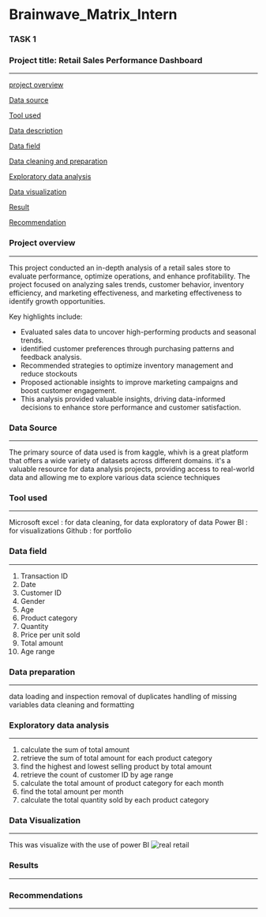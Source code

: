 # Brainwave_Matrix_Intern

### TASK 1

### Project title: Retail Sales Performance Dashboard 
---
[project overview](#project-overview)

[Data source](#Data-source)

[Tool used](#Tool-used)

[Data description](#Data-description)

[Data field](#Data-field)

[Data cleaning and preparation](#Data-cleaning-and-preparation)

[Exploratory data analysis](#Exploratory-data-analysis)

[Data visualization](#Data-visualization)

[Result](#Result)

[Recommendation](#Recommendation)

### Project overview
---
This project conducted an in-depth analysis of a retail sales store to evaluate performance, optimize operations, and enhance profitability. The project focused on analyzing sales trends, customer behavior, inventory efficiency, and marketing effectiveness, and marketing effectiveness to identify growth opportunities.

Key highlights include:

- Evaluated sales data to uncover high-performing products and seasonal trends.
- identified customer preferences through purchasing patterns and feedback analysis.
- Recommended strategies to optimize inventory management and reduce stockouts
- Proposed actionable insights to improve marketing campaigns and boost customer engagement.
- This analysis provided valuable insights, driving data-informed decisions to enhance store performance and customer satisfaction.

### Data Source
---
The primary source of data used is from kaggle, whivh is a great platform that offers a wide variety of datasets across different domains. it's a valuable resource for data analysis projects, providing access to real-world data and allowing me to explore various data science techniques

### Tool used
---
Microsoft excel : for data cleaning, for data exploratory of data
Power BI : for visualizations
Github : for portfolio

### Data field
---
1. Transaction ID
2. Date
3. Customer ID
4. Gender
5. Age
6. Product category
7. Quantity
8. Price per unit sold
9. Total amount
10. Age range

### Data preparation
---
data loading and inspection
removal of duplicates
handling of missing variables
data cleaning and formatting

### Exploratory data analysis
---
1. calculate the sum of total amount
2. retrieve the sum of total amount for each product category
3. find the highest and lowest selling product by total amount
4. retrieve the count of customer ID by age range
5. calculate the total amount of product category for each month
6. find the total amount per month
7. calculate the total quantity sold by each product category

### Data Visualization 
---
This was visualize with the use of power BI
![real retail](https://github.com/user-attachments/assets/1f2aead3-74df-4516-8fdd-eb48455fa60f)


### Results
---


### Recommendations
---

